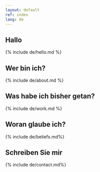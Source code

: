 ```yaml
---
layout: default
ref: index
lang: de
---
```


<section class="hello" markdown="1">

## Hallo

{% include de/hello.md %}
</section>

<section class="about" markdown="1">

## Wer bin ich?

{% include de/about.md %}
</section>

<section class="work" markdown="1">

## Was habe ich bisher getan?

{% include de/work.md %}
</section>

<section class="beliefs" markdown="1">

## Woran glaube ich?

{% include de/beliefs.md%}
</section>

<section class="contact" markdown="1">
<a name="contact">

## Schreiben Sie mir

{% include de/contact.md%}
</section>
